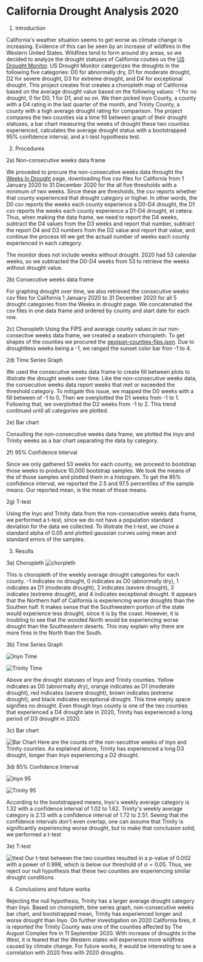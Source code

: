 # California Drought Analysis 2020

1. Introduction 

California's weather situation seems to get worse as climate change is increasing. Evidence of this can be seen by an increase of wildfires in the Western United States. Wildfires tend to form around dry areas, so we decided to analyze the drought statuses of California couties us the [US Drought Monitor](https://droughtmonitor.unl.edu/). US Drought Monitor categorizes the droughts in the following five categories: D0 for abnormally dry, D1 for moderate drought, D2 for severe drought, D3 for extreme drought, and D4 for exceptional drought. This project creates first creates a choropleth map of California based on the average drought value based on the following values: -1 for no drought, 0 for D0, 1 for D1, and so on. We then picked Inyo County, a county with a D4 rating in the last quarter of the month, and Trinity County, a county with a high average drought rating for comparison. The project compares the two counties via a time fill between graph of their drought statuses, a bar chart measuring the weeks of drought these two counties experienced, calculates the average drought status with a bootstrapped 95% confidence interval, and a t-test hypothesis test.

2. Procedures

2a) Non-consecutive weeks data frame

We proceded to procure the non-consecutive weeks data throught the [Weeks In Drought](https://droughtmonitor.unl.edu/DmData/DataDownload/WeeksInDrought.aspx) page, downloading five csv files for California from 1 January 2020 to 31 December 2020 for the all five thresholds with a minimum of two weeks. Since these are thresholds, the csv reports whether that county experienced that drought category or higher. In other words, the D0 csv reports the weeks each county experience a D0-D4 drought, the D1 csv reports the weeks each county experience a D1-D4 drought, et cetera. Thus, when making the data frame, we need to report the D4 weeks, subtract the D4 values from the D3 weeks and report that number, subtract the report D4 and D3 numbers from the D2 value and report that value, and continue the process till we get the actuall number of weeks each county experienced in each category. 

The monitor does not include weeks without drought. 2020 had 53 calendar weeks, so we subtracted the D0-D4 weeks from 53 to retrieve the weeks without drought value.

2b) Consecutive weeks data frame

For graphing drought over time, we also retrieved the consecutive weeks csv files for California 1 January 2020 to 31 December 2020 for all 5 drought categories from the Weeks in drought page. We concatenated the csv files in one data frame and ordered by county and start date for each row.

2c) Choropleth
Using the FIPS and average county values in our non-consective weeks data frame, we created a seaborn choropleth. To get shapes of the counties we procured the [geojson-counties-fips.json](https://raw.githubusercontent.com/plotly/datasets/master/geojson-counties-fips.json). Due to droughtless weeks being a -1, we ranged the sunset color bar fron -1 to 4.

2d) Time Series Graph

We used the consecutive weeks data frame to create fill between plots to illistrate the drought weeks over time. Like the non-consecutive weeks data, the consecutive weeks data report weeks that met or exceeded the threshold category. To mitigate this issue, we mapped the D0 weeks with a fill between of -1 to 0. Then we overplotted the D1 weeks from -1 to 1. Following that, we overplotted the D2 weeks from -1 to 2. This trend continued until all categories are plotted. 

2e) Bar chart

Consulting the non-consecutive weeks data frame, we plotted the Inyo and Trinity weeks as a bar chart separating the data by category.

2f) 95% Confidence Interval

Since we only gathered 53 weeks for each county, we proceed to bootstrap those weeks to produce 10,000 bootstrap samples. We took the means of the of those samples and plotted them in a histogram. To get the 95% confidence interval, we reported the 2.5 and 97.5 percentiles of the sample means. Our reported mean, is the mean of those means.

2g) T-test

Using the Inyo and Trinity data from the non-consecutive weeks data frame, we performed a t-test, since we do not have a population standard deviation for the data we collected. To illistrate the t-test, we chose a standard alpha of 0.05 and plotted gaussian curves using mean and standard errors of the samples.

3. Results

3a) Choropleth
![chorpleth](images/californiaChoropleth.png)

This is choropleth of the weekly average drought categories for each county. -1 indicates no drought, 0 indicates as D0 (abnormally dry), 1 indicates as D1 (moderate drought), 2 indicates (severe drought), 3 indicates (extreme drought), and 4 indicates exceptional drought. It appears that the Northern half of California is experiencing worse droughts than the Southen half. It makes sense that the Southwestern portion of the state would experience less drought, since it is by the coast. However, it is troubling to see that the wooded North would be experiencing worse drought than the Southeastern deserts. This may explain why there are more fires in the North than the South.

3b) Time Series Graph

![Inyo Time](images/Inyo%20County.png)

![Trinity Time](images/Trinity%20County.png)

Above are the drought statuses of Inyo and Trinity counties. Yellow indicates as D0 (abnormally dry), orange indicates as D1 (moderate drought), red indicates (severe drought), brown indicates (extreme drought), and black indicates exceptional drought. This time empty space signifies no drought. Even though Inyo county is one of the two counties that experienced a D4 drought late in 2020, Trinity has experienced a long period of D3 drought in 2020.

3c) Bar chart

![Bar Chart](images/weeksOfDroughtBar.png)
Here are the counts of the non-secutitve weeks of Inyo and Trinity counties. As explained above, Trinity has experienced a long D3 drought, longer than Inyo experiencing a D2 drought.

3d) 95% Confidence Interval

![Inyo 95](images/Inyo95percentCI.png)

![Trinity 95](images/Trinity95percentCI.png)

According to the bootstrapped means, Inyo's weekly average category is 1.32 with a confidence interval of 1.02 to 1.62. Trinity's weekly average category is 2.13 with a confidence interval of 1.72 to 2.51. Seeing that the confidence intervals don't even overlap, one can assume that Trinity is significantly experiencing worse drought, but to make that conclusion solid, we performed a t-test

3e) T-test

![ttest](images/ttest.png)
Our t-test between the two counties resulted in a p-value of 0.002 with a power of 0.998, which is below our threshold of $\alpha = 0.05$. Thus, we reject our null hypothesis that these two counties are experiencing similar drought conditions.


4. Conclusions and future works

Rejecting the null hypothesis, Trinity has a larger average drought category than Inyo. Based on choropleth, time series graph, non-consecutive weeks bar chart, and bootstrapped mean, Trinity has experienced longer and worse drought than Inyo. On further investigation on 2020 California fires, it is reported the Trinity County was one of the counties affected by The August Complex fire in 11 September 2020. With increase of droughts in the West, it is feared that the Western states will experience more wildfires caused by climate change. For future works, it would be interesting to see a correlation with 2020 fires with 2020 droughts.
